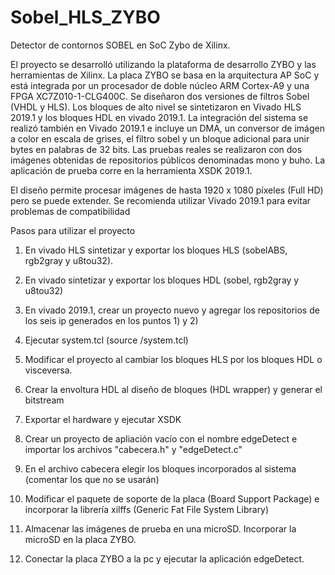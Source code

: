 # Sobel_HLS_ZYBO

Detector de contornos SOBEL en SoC Zybo de Xilinx.

El proyecto se desarrolló utilizando la plataforma de desarrollo ZYBO y las herramientas de Xilinx. La placa ZYBO se basa en la arquitectura AP SoC y está integrada por un procesador de doble núcleo ARM Cortex-A9 y una FPGA XC7Z010-1-CLG400C. 
Se diseñaron dos versiones de filtros Sobel (VHDL y HLS). Los bloques de alto nivel se sintetizaron en Vivado HLS 2019.1 y los bloques HDL en vivado 2019.1.
La integración del sistema se realizó también en Vivado 2019.1 e incluye un DMA, un conversor de imágen a color en escala de grises, el filtro sobel y un bloque adicional 
para unir bytes en palabras de 32 bits.
Las pruebas reales se realizaron con dos imágenes obtenidas de repositorios públicos denominadas mono y buho. La aplicación de prueba corre en la herramienta XSDK 2019.1.

El diseño permite procesar imágenes de hasta 1920 x 1080 píxeles (Full HD) pero se puede extender. Se recomienda utilizar Vivado 2019.1 para evitar problemas de compatibilidad

Pasos para utilizar el proyecto

1) En vivado HLS sintetizar y exportar los bloques HLS (sobelABS, rgb2gray y u8tou32).

2) En vivado sintetizar y exportar los bloques HDL (sobel, rgb2gray y u8tou32) 

3) En vivado 2019.1, crear un proyecto nuevo y agregar los repositorios de los seis ip generados en los puntos 1) y 2)

4) Ejecutar system.tcl (source <path to file>/system.tcl)

5) Modificar el proyecto al cambiar los bloques HLS por los bloques HDL o visceversa.
  
6) Crear la envoltura HDL al diseño de bloques (HDL wrapper) y generar el bitstream

7) Exportar el hardware y ejecutar XSDK

8) Crear un proyecto de apliación vacío con el nombre edgeDetect e importar los archivos "cabecera.h" y "edgeDetect.c"

9) En el archivo cabecera elegir los bloques incorporados al sistema (comentar los que no se usarán)

10) Modificar el paquete de soporte de la placa (Board Support Package) e incorporar la librería xilffs (Generic Fat File System Library)

11) Almacenar las imágenes de prueba en una microSD. Incorporar la microSD en la placa ZYBO. 

12) Conectar la placa ZYBO a la pc y ejecutar la aplicación edgeDetect. 








